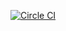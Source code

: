 [![Circle CI](https://circleci.com/gh/mamachanko/docker-lymph.svg?style=svg)](https://circleci.com/gh/mamachanko/docker-lymph)
